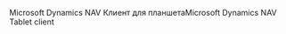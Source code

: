 <span data-ttu-id="41971-101">Microsoft Dynamics NAV Клиент для планшета</span><span class="sxs-lookup"><span data-stu-id="41971-101">Microsoft Dynamics NAV Tablet client</span></span>